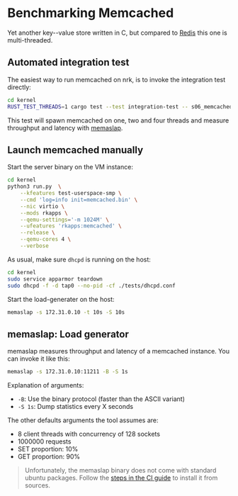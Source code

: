 # Benchmarking Memcached

Yet another key--value store written in C, but compared to [Redis](./Redis.html)
this one is multi-threaded.

## Automated integration test

The easiest way to run memcached on nrk, is to invoke the integration test
directly:

```bash
cd kernel
RUST_TEST_THREADS=1 cargo test --test integration-test -- s06_memcached_benchmark
```

This test will spawn memcached on one, two and four threads and measure
throughput and latency with
[memaslap](./Memcached.html#memaslap-load-generator).

## Launch memcached manually

Start the server binary on the VM instance:

```bash
cd kernel
python3 run.py  \
    --kfeatures test-userspace-smp \
    --cmd 'log=info init=memcached.bin' \
    --nic virtio \
    --mods rkapps \
    --qemu-settings='-m 1024M' \
    --ufeatures 'rkapps:memcached' \
    --release \
    --qemu-cores 4 \
    --verbose
```

As usual, make sure `dhcpd` is running on the host:

```bash
cd kernel
sudo service apparmor teardown
sudo dhcpd -f -d tap0 --no-pid -cf ./tests/dhcpd.conf
```

Start the load-generater on the host:

```bash
memaslap -s 172.31.0.10 -t 10s -S 10s
```

## memaslap: Load generator

memaslap measures throughput and latency of a memcached instance. You can invoke
it like this:

```bash
memaslap -s 172.31.0.10:11211 -B -S 1s
```

Explanation of arguments:

- `-B`: Use the binary protocol (faster than the ASCII variant)
- `-S 1s`: Dump statistics every X seconds

The other defaults arguments the tool assumes are:

- 8 client threads with concurrency of 128 sockets
- 1000000 requests
- SET proportion: 10%
- GET proportion: 90%

> Unfortunately, the memaslap binary does not come with standard ubuntu
> packages. Follow the [steps in the CI
> guide](/configuration/CI.html#install-memaslap) to install it from sources.
